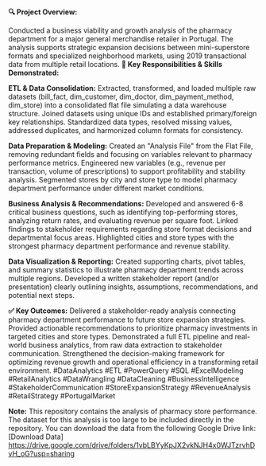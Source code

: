**🔍 Project Overview:**

Conducted a business viability and growth analysis of the pharmacy department for a major general merchandise retailer in Portugal. The analysis supports strategic expansion decisions between mini-superstore formats and specialized neighborhood markets, using 2019 transactional data from multiple retail locations.
**🧠 Key Responsibilities & Skills Demonstrated:**

**ETL & Data Consolidation:**
Extracted, transformed, and loaded multiple raw datasets (bill_fact, dim_customer, dim_doctor, dim_payment_method, dim_store) into a consolidated flat file simulating a data warehouse structure.
Joined datasets using unique IDs and established primary/foreign key relationships.
Standardized data types, resolved missing values, addressed duplicates, and harmonized column formats for consistency.

**Data Preparation & Modeling:**
Created an "Analysis File" from the Flat File, removing redundant fields and focusing on variables relevant to pharmacy performance metrics.
Engineered new variables (e.g., revenue per transaction, volume of prescriptions) to support profitability and stability analysis.
Segmented stores by city and store type to model pharmacy department performance under different market conditions.

**Business Analysis & Recommendations:**
Developed and answered 6-8 critical business questions, such as identifying top-performing stores, analyzing return rates, and evaluating revenue per square foot.
Linked findings to stakeholder requirements regarding store format decisions and departmental focus areas.
Highlighted cities and store types with the strongest pharmacy department performance and revenue stability.

**Data Visualization & Reporting:**
Created supporting charts, pivot tables, and summary statistics to illustrate pharmacy department trends across multiple regions.
Developed a written stakeholder report (and/or presentation) clearly outlining insights, assumptions, recommendations, and potential next steps.

**✅ Key Outcomes:**
Delivered a stakeholder-ready analysis connecting pharmacy department performance to future store expansion strategies.
Provided actionable recommendations to prioritize pharmacy investments in targeted cities and store types.
Demonstrated a full ETL pipeline and real-world business analytics, from raw data extraction to stakeholder communication.
Strengthened the decision-making framework for optimizing revenue growth and operational efficiency in a transforming retail environment.
#DataAnalytics #ETL #PowerQuery #SQL #ExcelModeling #RetailAnalytics #DataWrangling #DataCleaning #BusinessIntelligence #StakeholderCommunication #StoreExpansionStrategy #RevenueAnalysis #RetailStrategy #PortugalMarket

**Note:**
This repository contains the analysis of pharmacy store performance. The dataset for this analysis is too large to be included directly in the repository. You can download the data from the following Google Drive link:
[Download Data] https://drive.google.com/drive/folders/1vbLBYyKpJX2vkNJH4x0WJTzrvhDvH_oG?usp=sharing
